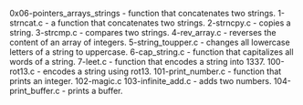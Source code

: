 0x06-pointers_arrays_strings - function that concatenates two strings.
1-strncat.c - a function that concatenates two strings.
2-strncpy.c - copies a string.
3-strcmp.c - compares two strings.
4-rev_array.c - reverses the content of an array of integers.
5-string_toupper.c - changes all lowercase letters of a string to uppercase.
6-cap_string.c - function that capitalizes all words of a string.
7-leet.c - function that encodes a string into 1337.
100-rot13.c - encodes a string using rot13.
101-print_number.c - function that prints an integer.
102-magic.c
103-infinite_add.c - adds two numbers.
104-print_buffer.c - prints a buffer.